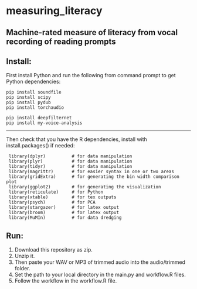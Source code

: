 measuring_literacy
========
Machine-rated measure of literacy from vocal recording of reading prompts
 ------

Install:
--------------
First install Python and run the following from command prompt to get Python dependencies:
```{cmd}
pip install soundfile
pip install scipy
pip install pydub
pip install torchaudio

pip install deepfilternet
pip install my-voice-analysis
```

--------------
Then check that you have the R dependencies, install with install.packages() if needed:
```{R}
 library(dplyr)          # for data manipulation
 library(plyr)           # for data manipulation
 library(tidyr)          # for data manipulation
 library(magrittr)       # for easier syntax in one or two areas
 library(gridExtra)      # for generating the bin width comparison plot
 library(ggplot2)        # for generating the visualization
 library(reticulate)     # for Python
 library(xtable)         # for tex outputs
 library(psych)          # for PCA
 library(stargazer)      # for latex output
 library(broom)          # for latex output
 library(MuMIn)          # for data dredging
```

Run:
--------------
1) Download this repository as zip.
2) Unzip it.
3) Then paste your WAV or MP3 of trimmed audio into the audio/trimmed folder.
4) Set the path to your local directory in the main.py and workflow.R files.
5) Follow the workflow in the workflow.R file.
